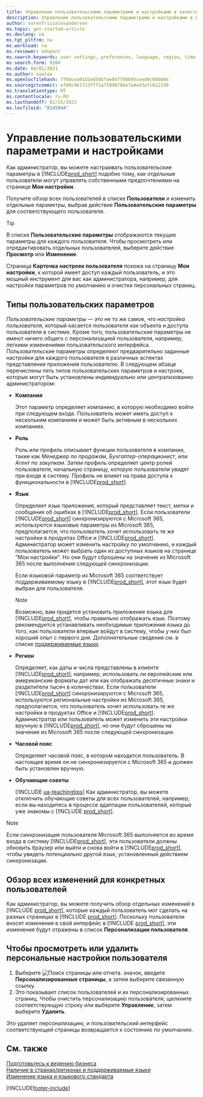 ```yaml
---
title: Управление пользовательскими параметрами и настройками в качестве администратора
description: Управление пользовательскими параметрами и настройками в Dynamics 365 Business Central.
author: sorenfriisalexandersen
ms.topic: get-started-article
ms.devlang: na
ms.tgt_pltfrm: na
ms.workload: na
ms.reviewer: edupont
ms.search.keywords: user settings, preferences, language, region, time zone, regional settings
ms.search.form: 9204
ms.date: 04/01/2021
ms.author: soalex
ms.openlocfilehash: 779dcea91d2e856bfae847f98695ceed0c0d600e
ms.sourcegitcommit: ef80c461713fff1a75998766e7a4ed3a7c6121d0
ms.translationtype: HT
ms.contentlocale: ru-RU
ms.lasthandoff: 02/15/2022
ms.locfileid: "8145944"
---
```

# <a name="manage-user-settings-and-preferences"></a>Управление пользовательскими параметрами и настройками

Как администратор, вы можете настраивать пользовательские параметры в [!INCLUDE[prod_short](includes/prod_short.md)] подобно тому, как отдельные пользователи могут управлять собственными предпочтениями на странице **Мои настройки**.  

Получите обзор всех пользователей в списке **Пользователи** и изменить отдельные параметры, выбрав действие **Пользовательские параметры** для соответствующего пользователя.

> [!TIP]
> В списке **Пользовательские параметры** отображаются текущие параметры для каждого пользователя. Чтобы просмотреть или отредактировать отдельных пользователей, выберите действие **Просмотр** или **Изменение**.

Страница **Карточка настроек пользователя** похожа на страницу **Мои настройки**, к которой имеет доступ каждый пользователь, и это мощный инструмент для вас как администратора, например, для настройки параметров по умолчанию и очистки персональных страниц.  

## <a name="types-of-user-settings"></a>Типы пользовательских параметров

*Пользовательские параметры* — это не то же самое, что *настройка пользователя*, который касается пользователя как объекта и доступа пользователя в системе. Кроме того, пользовательские параметры не имеют ничего общего с персонализацией пользователя, например, легкими изменениями пользовательского интерфейса. Пользовательские параметры определяют предварительно заданные настройки для каждого пользователя в различных аспектах представления приложения пользователю. В следующем абзаце перечислены пять типов пользовательских параметров и настроек, которые могут быть установлены индивидуально или централизованно администратором:

- **Компания**  

  Этот параметр определяет компанию, в которую необходимо войти при следующем входе. Пользователь может иметь доступ к нескольким компаниям и может быть активным в нескольких компаниях.

- **Роль**  

  Роль или профиль описывает функции пользователя в компании, такие как *Менеджер по продажам*, *Бухгалтер-операционист*, или *Агент по закупкам*. Затем профиль определяет центр ролей пользователя, начальную страницу, которую пользователи увидят при входе в систему. Профиль не влияет на права доступа к функциональности в [!INCLUDE[prod_short](includes/prod_short.md)].  

- **Язык**  

  Определяет язык приложения, который представляет текст, метки и сообщения об ошибках в [!INCLUDE[prod_short](includes/prod_short.md)]. Если пользователи [!INCLUDE[prod_short](includes/prod_short.md)] синхронизируются с Microsoft 365, используются языковые параметры из Microsoft 365, предполагается, что пользователь хочет использовать те же настройки в продуктах Office и [!INCLUDE[prod_short](includes/prod_short.md)]. Администратор может изменить настройку по умолчанию, и каждый пользователь может выбрать один из доступных языков на странице "Мои настройки". Но они будут сброшены на значение из Microsoft 365 после выполнения следующей синхронизации.

  Если языковой параметр из Microsoft 365 соответствует поддерживаемому языку в [!INCLUDE[prod_short](includes/prod_short.md)], этот язык будет выбран для пользователя.  

  > [!NOTE]
  > Возможно, вам придется установить приложение языка для [!INCLUDE[prod_short](includes/prod_short.md)], чтобы правильно отображать язык. Поэтому рекомендуется устанавливать необходимые приложения языка до того, как пользователи впервые войдут в систему, чтобы у них был хороший опыт с первого дня. Дополнительные сведения см. в списке [поддерживаемые языки](/dynamics365/business-central/dev-itpro/compliance/apptest-countries-and-translations).  
  
- **Регион**  

  Определяет, как даты и числа представлены в клиенте [!INCLUDE[prod_short](includes/prod_short.md)], например, использовать ли европейские или американские форматы дат или как отображать десятичные знаки и разделители тысяч в количествах. Если пользователи [!INCLUDE[prod_short](includes/prod_short.md)] синхронизируются с Microsoft 365, используются региональные настройки из Microsoft 365, предполагается, что пользователь хочет использовать те же настройки в продуктах Office и [!INCLUDE[prod_short](includes/prod_short.md)]. Администратор или пользователь может изменить эти настройки вручную в [!INCLUDE[prod_short](includes/prod_short.md)], но они будут сброшены на значение из Microsoft 365 после следующей синхронизации.

- **Часовой пояс**  

  Определяет часовой пояс, в котором находится пользователь. В настоящее время он не синхронизируется с Microsoft 365 и должен быть установлен вручную.  

- **Обучающие советы**

  [!INCLUDE [ua-teachingtips](includes/ua-teachingtips.md)] Как администратор, вы можете отключить обучающие советы для всех пользователей, например, если вы находитесь в процессе адаптации пользователей, которые уже знакомы с [!INCLUDE [prod_short](includes/prod_short.md)].  

> [!NOTE]
> Если синхронизация пользователя Microsoft 365 выполняется во время входа в систему [!INCLUDE[prod_short](includes/prod_short.md)], эти пользователи должны обновить браузер или выйти и снова войти в [!INCLUDE[prod_short](includes/prod_short.md)], чтобы увидеть потенциально другой язык, установленный действием синхронизации.

## <a name="overview-of-all-user-specific-changes"></a>Обзор всех изменений для конкретных пользователей

Как администратор, вы можете получить обзор отдельных изменений в [!INCLUDE [prod_short](includes/prod_short.md)], которые каждый пользователь мог сделать на разных страницах в [!INCLUDE [prod_short](includes/prod_short.md)]. Поскольку пользователи вносят изменения в свой интерфейс в [!INCLUDE [prod_short](includes/prod_short.md)], эти изменения будут отражены в список **Персонализации пользователя**. <!--Administrators can also set these settings for users before they log in the first time, so users do not have to do it themselves, providing them a better *getting started* experience.-->

<!-- >[!NOTE]
> User personalizations do not have anything to do with the *personal* lightweight changes a user can make to the user experience.-->

## <a name="to-review-or-delete-user-personalizations"></a>Чтобы просмотреть или удалить персональные настройки пользователя

1. Выберите ![Поиск страницы или отчета.](media/ui-search/search_small.png "Значок поиска страницы или отчета") значок, введите **Персонализированные страницы**, а затем выберите связанную ссылку.
2. Это показывает список пользователей и их персонализированных страниц. Чтобы очистить персонализацию пользователя, щелкните соответствующую строку или выберите **Управление**, затем выберите **Удалить**.

Это удаляет персонализацию, и пользовательский интерфейс соответствующей страницы возвращается к состоянию по умолчанию.

## <a name="see-also"></a>См. также

[Подготовьтесь к ведению бизнеса](ui-get-ready-business.md)  
[Наличие в странах/регионах и поддерживаемые языки](/dynamics365/business-central/dev-itpro/compliance/apptest-countries-and-translations)  
[Изменение языка и языкового стандарта](about-locale-language.md)  

[!INCLUDE[footer-include](includes/footer-banner.md)]
